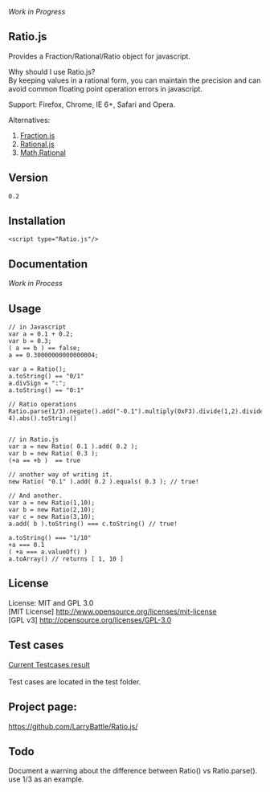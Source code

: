 *Work in Progress*
## Ratio.js ##
Provides a Fraction/Rational/Ratio object for javascript.

Why should I use Ratio.js?<br/>
By keeping values in a rational form, you can maintain the precision and can avoid common floating point operation errors in javascript.

Support:
Firefox, Chrome, IE 6+, Safari and Opera.

Alternatives:
1. [Fraction.js](http://hypervolu.me/~erik/fraction.js/)
2. [Rational.js](http://code.google.com/p/crumble/source/browse/trunk/rational.js?spec=svn4&r=4)
3. [Math.Rational](http://blog.livedoor.jp/dankogai/js/rational.txt)

## Version ##
	0.2

## Installation ##
`<script type="Ratio.js"/>`

## Documentation ##
*Work in Process*
	
## Usage ##
	// in Javascript
    var a = 0.1 + 0.2;
    var b = 0.3;
    ( a == b ) == false;
    a == 0.30000000000000004;
	
	var a = Ratio();
	a.toString() == "0/1"
	a.divSign = ":";
	a.toString() == "0:1"
	
	// Ratio operations
	Ratio.parse(1/3).negate().add("-0.1").multiply(0xF3).divide(1,2).divide(1e-4).abs().toString()
	

    // in Ratio.js
    var a = new Ratio( 0.1 ).add( 0.2 );
    var b = new Ratio( 0.3 );
    (+a == +b )  == true
    
    // another way of writing it.
    new Ratio( "0.1" ).add( 0.2 ).equals( 0.3 ); // true!
    
    // And another.
    var a = new Ratio(1,10);
    var b = new Ratio(2,10);
    var c = new Ratio(3,10);
    a.add( b ).toString() === c.toString() // true!
    
    a.toString() === "1/10"
    +a === 0.1
    ( +a === a.valueOf() ) 
    a.toArray() // returns [ 1, 10 ]

## License ##
License: MIT and GPL 3.0 <br/>
[MIT License] <http://www.opensource.org/licenses/mit-license><br/>
[GPL v3] <http://opensource.org/licenses/GPL-3.0>

## Test cases ##
<a href="http://jsfiddle.net/jKu4q/2/" title="Testcases">Current Testcases result</a><br/>	
Test cases are located in the test folder.

## Project page: ##
<https://github.com/LarryBattle/Ratio.js/><br/>

## Todo ##
Document a warning about the difference between Ratio() vs Ratio.parse(). use 1/3 as an example.